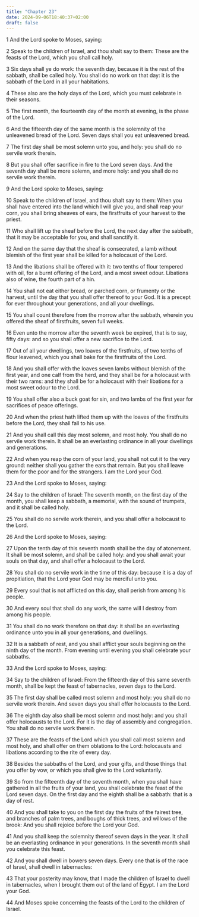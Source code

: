 ```yaml
---
title: "Chapter 23"
date: 2024-09-06T18:40:37+02:00
draft: false
---
```




1 And the Lord spoke to Moses, saying:

2 Speak to the children of Israel, and thou shalt say to them: These are the feasts of the Lord, which you shall call holy.

3 Six days shall ye do work: the seventh day, because it is the rest of the sabbath, shall be called holy. You shall do no work on that day: it is the sabbath of the Lord in all your habitations.

4 These also are the holy days of the Lord, which you must celebrate in their seasons.

5 The first month, the fourteenth day of the month at evening, is the phase of the Lord.

6 And the fifteenth day of the same month is the solemnity of the unleavened bread of the Lord. Seven days shall you eat unleavened bread.

7 The first day shall be most solemn unto you, and holy: you shall do no servile work therein.

8 But you shall offer sacrifice in fire to the Lord seven days. And the seventh day shall be more solemn, and more holy: and you shall do no servile work therein.

9 And the Lord spoke to Moses, saying:

10 Speak to the children of Israel, and thou shalt say to them: When you shall have entered into the land which I will give you, and shall reap your corn, you shall bring sheaves of ears, the firstfruits of your harvest to the priest.

11 Who shall lift up the sheaf before the Lord, the next day after the sabbath, that it may be acceptable for you, and shall sanctify it.

12 And on the same day that the sheaf is consecrated, a lamb without blemish of the first year shall be killed for a holocaust of the Lord.

13 And the libations shall be offered with it: two tenths of flour tempered with oil, for a burnt offering of the Lord, and a most sweet odour. Libations also of wine, the fourth part of a hin.

14 You shall not eat either bread, or parched corn, or frumenty or the harvest, until the day that you shall offer thereof to your God. It is a precept for ever throughout your generations, and all your dwellings.

15 You shall count therefore from the morrow after the sabbath, wherein you offered the sheaf of firstfruits, seven full weeks.

16 Even unto the morrow after the seventh week be expired, that is to say, fifty days: and so you shall offer a new sacrifice to the Lord.

17 Out of all your dwellings, two loaves of the firstfruits, of two tenths of flour leavened, which you shall bake for the firstfruits of the Lord.

18 And you shall offer with the loaves seven lambs without blemish of the first year, and one calf from the herd, and they shall be for a holocaust with their two rams: and they shall be for a holocaust with their libations for a most sweet odour to the Lord.

19 You shall offer also a buck goat for sin, and two lambs of the first year for sacrifices of peace offerings.

20 And when the priest hath lifted them up with the loaves of the firstfruits before the Lord, they shall fall to his use.

21 And you shall call this day most solemn, and most holy. You shall do no servile work therein. It shall be an everlasting ordinance in all your dwellings and generations.

22 And when you reap the corn of your land, you shall not cut it to the very ground: neither shall you gather the ears that remain. But you shall leave them for the poor and for the strangers. I am the Lord your God.

23 And the Lord spoke to Moses, saying:

24 Say to the children of Israel: The seventh month, on the first day of the month, you shall keep a sabbath, a memorial, with the sound of trumpets, and it shall be called holy.

25 You shall do no servile work therein, and you shall offer a holocaust to the Lord.

26 And the Lord spoke to Moses, saying:

27 Upon the tenth day of this seventh month shall be the day of atonement. It shall be most solemn, and shall be called holy: and you shall await your souls on that day, and shall offer a holocaust to the Lord.

28 You shall do no servile work in the time of this day: because it is a day of propitiation, that the Lord your God may be merciful unto you.

29 Every soul that is not afflicted on this day, shall perish from among his people.

30 And every soul that shall do any work, the same will I destroy from among his people.

31 You shall do no work therefore on that day: it shall be an everlasting ordinance unto you in all your generations, and dwellings.

32 It is a sabbath of rest, and you shall afflict your souls beginning on the ninth day of the month. From evening until evening you shall celebrate your sabbaths.

33 And the Lord spoke to Moses, saying:

34 Say to the children of Israel: From the fifteenth day of this same seventh month, shall be kept the feast of tabernacles, seven days to the Lord.

35 The first day shall be called most solemn and most holy: you shall do no servile work therein. And seven days you shall offer holocausts to the Lord.

36 The eighth day also shall be most solemn and most holy: and you shall offer holocausts to the Lord. For it is the day of assembly and congregation. You shall do no servile work therein.

37 These are the feasts of the Lord which you shall call most solemn and most holy, and shall offer on them oblations to the Lord: holocausts and libations according to the rite of every day.

38 Besides the sabbaths of the Lord, and your gifts, and those things that you offer by vow, or which you shall give to the Lord voluntarily.

39 So from the fifteenth day of the seventh month, when you shall have gathered in all the fruits of your land, you shall celebrate the feast of the Lord seven days. On the first day and the eighth shall be a sabbath: that is a day of rest.

40 And you shall take to you on the first day the fruits of the fairest tree, and branches of palm trees, and boughs of thick trees, and willows of the brook: And you shall rejoice before the Lord your God.

41 And you shall keep the solemnity thereof seven days in the year. It shall be an everlasting ordinance in your generations. In the seventh month shall you celebrate this feast.

42 And you shall dwell in bowers seven days. Every one that is of the race of Israel, shall dwell in tabernacles:

43 That your posterity may know, that I made the children of Israel to dwell in tabernacles, when I brought them out of the land of Egypt. I am the Lord your God.

44 And Moses spoke concerning the feasts of the Lord to the children of Israel.

